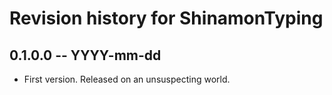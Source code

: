 # Revision history for ShinamonTyping

## 0.1.0.0 -- YYYY-mm-dd

* First version. Released on an unsuspecting world.
